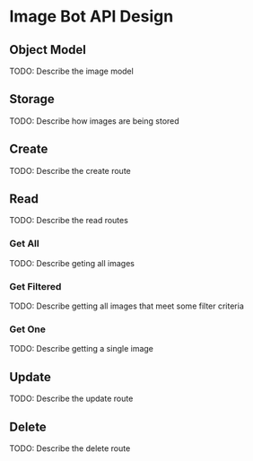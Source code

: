 # Image Bot API Design

## Object Model
TODO: Describe the image model

## Storage
TODO: Describe how images are being stored

## Create
TODO: Describe the create route

## Read
TODO: Describe the read routes

### Get All
TODO: Describe geting all images

### Get Filtered
TODO: Describe getting all images that meet some filter criteria

### Get One
TODO: Describe getting a single image

## Update
TODO: Describe the update route

## Delete
TODO: Describe the delete route

